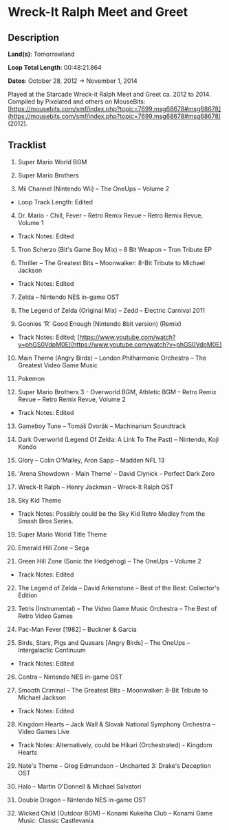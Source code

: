 # Wreck-It Ralph Meet and Greet

## Description

**Land(s)**: Tomorrowland

**Loop Total Length**: 00:48:21.864

**Dates**: October 28, 2012 → November 1, 2014

Played at the Starcade Wreck-it Ralph Meet and Greet ca. 2012 to 2014. Compiled by Pixelated and others on MouseBits: [https://mousebits.com/smf/index.php?topic=7699.msg68678#msg68678](https://mousebits.com/smf/index.php?topic=7699.msg68678#msg68678) (2012).

## Tracklist

1. Super Mario World BGM


2. Super Mario Brothers


3. Mii Channel (Nintendo Wii) – The OneUps – Volume 2
- Loop Track Length: Edited

4. Dr. Mario - Chill, Fever – Retro Remix Revue – Retro Remix Revue, Volume 1
- Track Notes: Edited

5. Tron Scherzo (Bit's Game Boy Mix) – 8 Bit Weapon – Tron Tribute EP


6. Thriller – The Greatest Bits – Moonwalker: 8-Bit Tribute to Michael Jackson
- Track Notes: Edited

7. Zelda – Nintendo NES in-game OST


8. The Legend of Zelda (Original Mix) – Zedd – Electric Carnival 2011


9. Goonies 'R' Good Enough (Nintendo 8bit version) (Remix)
- Track Notes: Edited; [https://www.youtube.com/watch?v=phGS0VdpM0E](https://www.youtube.com/watch?v=phGS0VdpM0E)

10. Main Theme (Angry Birds) – London Philharmonic Orchestra – The Greatest Video Game Music


11. Pokemon


12. Super Mario Brothers 3 - Overworld BGM, Athletic BGM – Retro Remix Revue – Retro Remix Revue, Volume 2
- Track Notes: Edited

13. Gameboy Tune – Tomáš Dvorák – Machinarium Soundtrack


14. Dark Overworld (Legend Of Zelda: A Link To The Past) – Nintendo, Koji Kondo


15. Glory – Colin O'Malley, Aron Sapp – Madden NFL 13


16. 'Arena Showdown - Main Theme' – David Clynick – Perfect Dark Zero


17. Wreck-It Ralph – Henry Jackman – Wreck-It Ralph OST


18. Sky Kid Theme
- Track Notes: Possibly could be the Sky Kid Retro Medley from the Smash Bros Series.

19. Super Mario World Title Theme


20. Emerald Hill Zone – Sega


21. Green Hill Zone (Sonic the Hedgehog) – The OneUps – Volume 2
- Track Notes: Edited

22. The Legend of Zelda – David Arkenstone – Best of the Best: Collector's Edition


23. Tetris (Instrumental) – The Video Game Music Orchestra – The Best of Retro Video Games


24. Pac-Man Fever [1982] – Buckner & Garcia


25. Birds, Stars, Pigs and Quasars [Angry Birds] – The OneUps – Intergalactic Continuum
- Track Notes: Edited

26. Contra – Nintendo NES in-game OST


27. Smooth Criminal – The Greatest Bits – Moonwalker: 8-Bit Tribute to Michael Jackson
- Track Notes: Edited

28. Kingdom Hearts – Jack Wall & Slovak National Symphony Orchestra – Video Games Live
- Track Notes: Alternatively, could be Hikari (Orchestrated) - Kingdom Hearts

29. Nate's Theme – Greg Edmundson – Uncharted 3: Drake's Deception OST


30. Halo – Martin O'Donnell & Michael Salvatori


31. Double Dragon – Nintendo NES in-game OST


32. Wicked Child (Outdoor BGM) – Konami Kukeiha Club – Konami Game Music: Classic Castlevania

